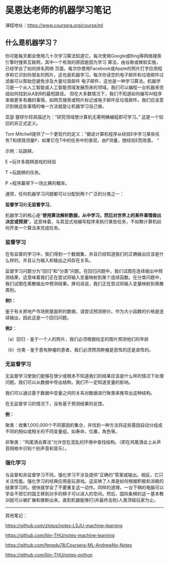 # 吴恩达老师的机器学习笔记

课程地址：<https://www.coursera.org/course/ml>



## 什么是机器学习？

你可能每天都会使用几十次学习算法知道它。每次使用Google或Bing等网络搜索引擎时搜索互联网，其中一个有效的原因是因为学习 算法，由谷歌或微软实施，已经学会了如何排名网络 页面。每次你使用Facebook或Apple的照片打字应用程序和它识别你朋友的照片，这也是机器学习。每次你读您的电子邮件和垃圾邮件过滤器可以帮助您避免涉及大量垃圾邮件 电子邮件，这也是一种学习算法。机器学习是一个从人工智能或人工智能领域发展而来的领域。我们可以编程一台机器来完成如何找到从A到B的最短路径。 但在大多数情况下，我们不知道如何编写AI程序来做更多有趣的事情，如网页搜索或照片标记或电子邮件反垃圾邮件。我们应该意识到做这些事情的唯一方法就是让机器学习自己做。

亚瑟·塞缪尔将其描述为：“研究领域使计算机无需明确编程即可学习。” 这是一个较旧的非正式定义。

Tom Mitchell提供了一个更现代的定义：“据说计算机程序从经验E中学习某些任务T和绩效测量P，如果它在T中的任务中的表现，由P测量，随经验E而改善。 “

示例：玩跳棋。

E =玩许多跳棋游戏的经验

T =玩跳棋的任务。

P =程序赢得下一场比赛的概率。

通常，任何机器学习问题都可以分配到两个广泛的分类之一：

**监督学习**和**无监督学习**。

机器学习的核心是“**使用算法解析数据，从中学习，然后对世界上的某件事情做出决定或预测**”。这意味着，与其显式地编写程序来执行某些任务，不如教计算机如何开发一个算法来完成任务。

### 监督学习

在有监督的学习中，我们得到一个数据集，并且已经知道我们的正确输出应该是什么样的，并且认为输入和输出之间存在关系。

监督学习问题分为“回归”和“分类”问题。在回归问题中，我们试图在连续输出中预测结果，这意味着我们正在尝试将输入变量映射到某个连续函数。在分类问题中，我们试图在离散输出中预测结果。换句话说，我们正在尝试将输入变量映射到离散类别。

**例1：**

鉴于有关房地产市场房屋面积的数据，请尝试预测房价。作为大小函数的价格是连续输出，因此这是一个回归问题。

**例2**：

（a）回归 - 鉴于一个人的照片，我们必须根据给定的图片预测他们的年龄

（b）分类 - 鉴于患有肿瘤的患者，我们必须预测肿瘤是恶性的还是良性的。

### 无监督学习

无监督学习使我们能够在很少或根本不知道我们的结果应该是什么样的情况下处理问题。我们可以从数据中导出结构，我们不一定知道变量的影响。

我们可以通过基于数据中变量之间的关系对数据进行聚类来推导出这种结构。

在无监督学习的情况下，没有基于预测结果的反馈。

**例：**

聚类：收集1,000,000个不同基因的集合，并找到一种方法将这些基因自动分组成不同的相似或相关的不同变量组，如寿命，位置，角色等。

非聚类：“鸡尾酒会算法”允许您在混乱的环境中查找结构。（即在鸡尾酒会上从声音网格中识别个别声音和音乐）。

### 强化学习

与监督和非监督学习不同，强化学习不涉及提供“正确的”答案或输出。相反，它只关注性能。强化学习的经典应用是玩游戏。这反映了人类是如何根据积极和消极的结果学习的。很快就学会了不要重复这一动作。同样的道理，一台下棋的电脑可以学会不把它的国王移到对手的棋子可以进入的空间。然后，国际象棋的这一基本教训就可以被扩展和推断出来，直到机器能够打(并最终击败)人类顶级玩家为止。



----

其他笔记：

<https://github.com/zlotus/notes-LSJU-machine-learning>

<https://github.com/lijin-THU/notes-machine-learning>

<https://github.com/fengdu78/Coursera-ML-AndrewNg-Notes>

<https://github.com/lijin-THU/notes-python>







